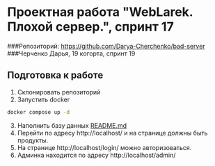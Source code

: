 # Проектная работа "WebLarek. Плохой сервер.", спринт 17

###Репозиторий: https://github.com/Darya-Cherchenko/bad-server 
###Черченко Дарья, 19 когорта, спринт 19

## Подготовка к работе
1. Склонировать репозиторий
2. Запустить docker
```bash
docker compose up -d
```
3. Наполнить базу данных
[README.md](.dump%2FREADME.md)
4. Перейти по адресу http://localhost/ и на странице должны быть продукты.
5. На странице http://localhost/login/ можно авторизоваться.
6. Админка находится по адресу http://localhost/admin/

